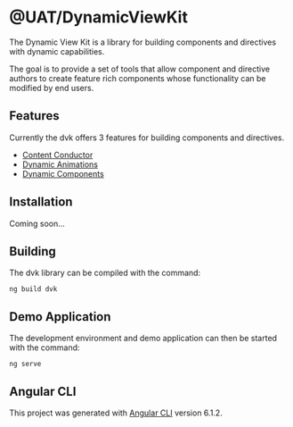 # @UAT/DynamicViewKit
The Dynamic View Kit is a library for building components
and directives with dynamic capabilities.

The goal is to provide a set of tools that allow component and
directive authors to create feature rich components whose 
functionality can be modified by end users.

## Features

Currently the dvk offers 3 features for building components and 
directives.

* [Content Conductor](./additional-documentation/content-conductor.html)
* [Dynamic Animations](./additional-documentation/dynamic-animations.html)
* [Dynamic Components](./additional-documentation/dynamic-components.html)

## Installation

Coming soon...

## Building

The dvk library can be compiled with the command:

    ng build dvk

## Demo Application

The development environment and demo application can then be 
started with the command:
  
    ng serve

## Angular CLI

This project was generated with [Angular CLI](https://github.com/angular/angular-cli) version 6.1.2.
